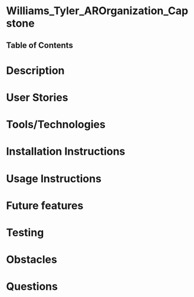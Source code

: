 # Williams_Tyler_AROrganization_Capstone

## Table of Contents

# Description

# User Stories

# Tools/Technologies

# Installation Instructions

# Usage Instructions

# Future features

# Testing 

# Obstacles

# Questions



